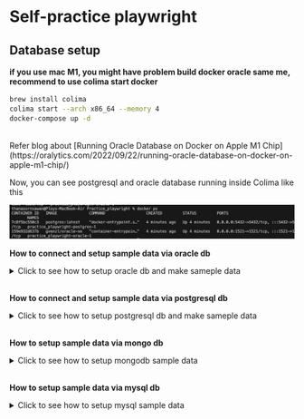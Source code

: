 # Self-practice playwright

## Database setup
**if you use mac M1, you might have problem build docker oracle same me, recommend to use colima start docker**
<br/>

```sh
brew install colima 
colima start --arch x86_64 --memory 4
docker-compose up -d
```

<br/>
Refer blog about [Running Oracle Database on Docker on Apple M1 Chip](https://oralytics.com/2022/09/22/running-oracle-database-on-docker-on-apple-m1-chip/)

Now, you can see postgresql and oracle database running inside Colima like this <br/>

![docker run](https://github.com/Thanasornsawan/Practice_Playwright/blob/main/pictures/docker_run.png?raw=true)

**How to connect and setup sample data via oracle db** <br/>

<details>
    <summary>Click to see how to setup oracle db and make sameple data</summary>

![oracle query](https://github.com/Thanasornsawan/Practice_Playwright/blob/main/pictures/oracle_query.png?raw=true)
![oracle query2](https://github.com/Thanasornsawan/Practice_Playwright/blob/main/pictures/sample_data.png?raw=true)
</details>
<br/>

**How to connect and setup sample data via postgresql db** <br/>
<details>
    <summary>Click to see how to setup postgresql db and make sameple data</summary>

![postgresql setup](https://github.com/Thanasornsawan/Practice_Playwright/blob/main/pictures/postgresql_connect.png?raw=true)
![postgresql query](https://github.com/Thanasornsawan/Practice_Playwright/blob/main/pictures/postgresql_data.png?raw=true)
</details>
<br/>

**How to setup sample data via mongo db** <br/>

<details>
    <summary>Click to see how to setup mongodb sample data</summary>

![mongo query](https://github.com/Thanasornsawan/Practice_Playwright/blob/main/pictures/mongo_query.png?raw=true)
</details>
<br/>

**How to setup sample data via mysql db** <br/>
<details>
    <summary>Click to see how to setup mysql sample data</summary>

![mysql query](https